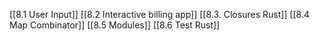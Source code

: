 

[[8.1 User Input]]
[[8.2 Interactive billing app]]
[[8.3. Closures Rust]]
[[8.4 Map Combinator]]
[[8.5 Modules]]
[[8.6 Test Rust]]
